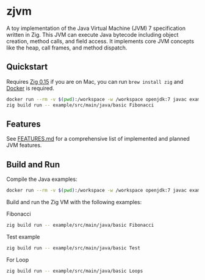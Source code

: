 # zjvm

A toy implementation of the Java Virtual Machine (JVM) 7 specification written in Zig. This JVM can execute Java bytecode including object creation, method calls, and field access. It implements core JVM concepts like the heap, call frames, and method dispatch.

## Quickstart

Requires [Zig 0.15](https://ziglang.org/download/) if you are on Mac, you can run `brew install zig` and [Docker](https://docs.docker.com/get-started/get-docker/) is required.

```bash
docker run --rm -v $(pwd):/workspace -w /workspace openjdk:7 javac example/src/main/java/basic/*.java
zig build run -- example/src/main/java/basic Fibonacci
```

## Features

See [FEATURES.md](FEATURES.md) for a comprehensive list of implemented and planned JVM features.

## Build and Run

Compile the Java examples:
```bash
docker run --rm -v $(pwd):/workspace -w /workspace openjdk:7 javac example/src/main/java/basic/*.java
```

Build and run the Zig VM with the following examples:

Fibonacci
```bash
zig build run -- example/src/main/java/basic Fibonacci
```
Test example
```bash
zig build run -- example/src/main/java/basic Test
```
For Loop 
```bash
zig build run -- example/src/main/java/basic Loops
```
